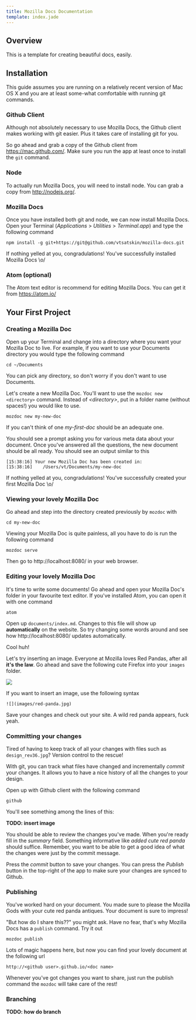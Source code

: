 ```yaml
---
title: Mozilla Docs Documentation
template: index.jade
---
```


## Overview

This is a template for creating beautiful docs, easily.

## Installation

This guide assumes you are running on a relatively recent version of Mac OS X
and you are at least some-what comfortable with running git commands.

### Github Client

Although not absolutely necessary to use Mozilla Docs, the Github client makes
working with git easier. Plus it takes care of installing git for you.

So go ahead and grab a copy of the Github client from https://mac.github.com/.
Make sure you run the app at least once to install the `git` command.

### Node

To actually run Mozilla Docs, you will need to install node. You can grab a copy
from http://nodejs.org/.

### Mozilla Docs

Once you have installed both git and node, we can now install Mozilla Docs.
Open your Terminal (*Applications* > *Utilities* > *Terminal.app*) and type the
following command

    npm install -g git+https://git@github.com/vtsatskin/mozilla-docs.git

If nothing yelled at you, congradulations! You've successfully installed Mozilla
Docs \o/

### Atom (optional)

The Atom text editor is recommend for editing Mozilla Docs. You can get it from
https://atom.io/

## Your First Project

### Creating a Mozilla Doc

Open up your Terminal and change into a directory where you want your Mozilla
Doc to live. For example, if you want to use your Documents directory you would
type the following command

    cd ~/Documents

You can pick any directory, so don't worry if you don't want to use Documents.

Let's create a new Mozilla Doc. You'll want to use the `mozdoc new <directory>`
command. Instead of *&lt;directory&gt;*, put in a folder name (without spaces!)
you would like to use.

    mozdoc new my-new-doc

If you can't think of one *my-first-doc* should be an adequate one.

You should see a prompt asking you for various meta data about your document.
Once you've answered all the questions, the new document should be all ready.
You should see an output similar to this

    [15:38:16] Your new Mozilla Doc has been created in:
    [15:38:16]    /Users/vt/Documents/my-new-doc

If nothing yelled at you, congradulations! You've successfully created your
first Mozilla Doc \o/


### Viewing your lovely Mozilla Doc

Go ahead and step into the directory created previously by `mozdoc` with

    cd my-new-doc

Viewing your Mozilla Doc is quite painless, all you have to do is run the
following command

    mozdoc serve

Then go to http://localhost:8080/ in your web browser.

### Editing your lovely Mozilla Doc

It's time to write some documents! Go ahead and open your Mozilla Doc's folder
in your favourite text editor. If you've installed Atom, you can open it with
one command

    atom

Open up `documents/index.md`. Changes to this file will show up
**automatically** on the website. So try changing some words around and see how http://localhost:8080/ updates automatically.

Cool huh!

Let's try inserting an image. Everyone at Mozilla loves Red Pandas, after all
**it's the law**. Go ahead and save the following cute Firefox into your `images` folder.

![](images/red-panda.jpg)

If you want to insert an image, use the following syntax

    ![](images/red-panda.jpg)

Save your changes and check out your site. A wild red panda appears, fuck yeah.

### Committing your changes

Tired of having to keep track of all your changes with files such as `design_rev36.jpg`? Version control to the rescue!

With git, you can track what files have changed and incrementally *commit* your changes. It allows you to have a nice history of all the changes to your design.

Open up with Github client with the following command

    github

You'll see something among the lines of this:

**TODO: insert image**

You should be able to review the changes you've made. When you're ready fill in
the *summary* field. Something informative like *added cute red panda* should
suffice. Remember, you want to be able to get a good idea of what the changes
were just by the commit message.

Press the *commit* button to save your changes. You can press the *Publish*
button in the top-right of the app to make sure your changes are synced to
Github.

### Publishing

You've worked hard on your document. You made sure to please the Mozilla Gods
with your cute red panda antiques. Your document is sure to impress!

"But how do I share this??" you might ask. Have no fear, that's why Mozilla Docs
has a `publish` command. Try it out

    mozdoc publish

Lots of magic happens here, but now you can find your lovely document at the
following url

    http://<github user>.github.io/<doc name>

Whenever you've got changes you want to share, just run the publish command the
`mozdoc` will take care of the rest!

### Branching

**TODO: how do branch**
